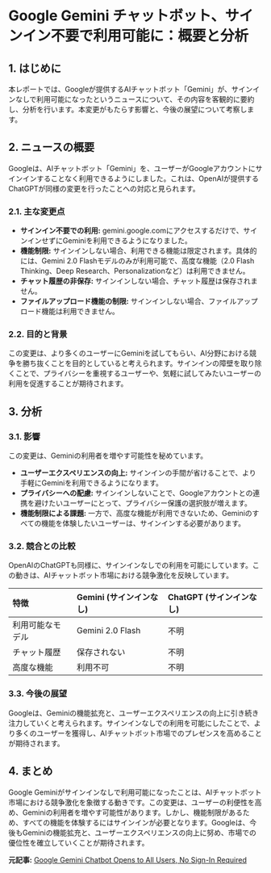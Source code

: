 # Google Gemini チャットボット、サインイン不要で利用可能に：概要と分析

## 1. はじめに

本レポートでは、Googleが提供するAIチャットボット「Gemini」が、サインインなしで利用可能になったというニュースについて、その内容を客観的に要約し、分析を行います。本変更がもたらす影響と、今後の展望について考察します。

## 2. ニュースの概要

Googleは、AIチャットボット「Gemini」を、ユーザーがGoogleアカウントにサインインすることなく利用できるようにしました。これは、OpenAIが提供するChatGPTが同様の変更を行ったことへの対応と見られます。

### 2.1. 主な変更点

* **サインイン不要での利用:** gemini.google.comにアクセスするだけで、サインインせずにGeminiを利用できるようになりました。
* **機能制限:** サインインしない場合、利用できる機能は限定されます。具体的には、Gemini 2.0 Flashモデルのみが利用可能で、高度な機能（2.0 Flash Thinking、Deep Research、Personalizationなど）は利用できません。
* **チャット履歴の非保存:** サインインしない場合、チャット履歴は保存されません。
* **ファイルアップロード機能の制限:** サインインしない場合、ファイルアップロード機能は利用できません。

### 2.2. 目的と背景

この変更は、より多くのユーザーにGeminiを試してもらい、AI分野における競争を勝ち抜くことを目的としていると考えられます。サインインの障壁を取り除くことで、プライバシーを重視するユーザーや、気軽に試してみたいユーザーの利用を促進することが期待されます。

## 3. 分析

### 3.1. 影響

この変更は、Geminiの利用者を増やす可能性を秘めています。

* **ユーザーエクスペリエンスの向上:** サインインの手間が省けることで、より手軽にGeminiを利用できるようになります。
* **プライバシーへの配慮:** サインインしないことで、Googleアカウントとの連携を避けたいユーザーにとって、プライバシー保護の選択肢が増えます。
* **機能制限による課題:** 一方で、高度な機能が利用できないため、Geminiのすべての機能を体験したいユーザーは、サインインする必要があります。

### 3.2. 競合との比較

OpenAIのChatGPTも同様に、サインインなしでの利用を可能にしています。この動きは、AIチャットボット市場における競争激化を反映しています。

| 特徴 | Gemini (サインインなし) | ChatGPT (サインインなし) |
| :------------- | :--------------------- | :---------------------- |
| 利用可能なモデル | Gemini 2.0 Flash | 不明 |
| チャット履歴 | 保存されない | 不明 |
| 高度な機能 | 利用不可 | 不明 |

### 3.3. 今後の展望

Googleは、Geminiの機能拡充と、ユーザーエクスペリエンスの向上に引き続き注力していくと考えられます。サインインなしでの利用を可能にしたことで、より多くのユーザーを獲得し、AIチャットボット市場でのプレゼンスを高めることが期待されます。

## 4. まとめ

Google Geminiがサインインなしで利用可能になったことは、AIチャットボット市場における競争激化を象徴する動きです。この変更は、ユーザーの利便性を高め、Geminiの利用者を増やす可能性があります。しかし、機能制限があるため、すべての機能を体験するにはサインインが必要となります。Googleは、今後もGeminiの機能拡充と、ユーザーエクスペリエンスの向上に努め、市場での優位性を確立していくことが期待されます。


**元記事:** [Google Gemini Chatbot Opens to All Users, No Sign-In Required](https://www.bizzbuzz.news/technology/ai/google-gemini-chatbot-opens-to-all-users-no-sign-in-required-1355813)